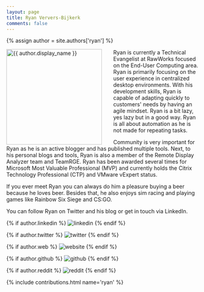```yaml
---
layout: page
title: Ryan Ververs-Bijkerk
comments: false
---
```

{% assign author = site.authors['ryan'] %}

<img style="float: left; width: 250px; margin-right: 30px;" src="{{ site.url }}{{ author.picture | relative_url }}" alt="{{ author.display_name }}">Ryan is currently a Technical Evangelist at RawWorks focused on the End-User Computing area. Ryan is primarily focusing on the user experience in centralized desktop environments. With his development skills, Ryan is capable of adapting quickly to customers' needs by having an agile mindset. Ryan is a bit lazy, yes lazy but in a good way. Ryan is all about automation as he is not made for repeating tasks.

Community is very important for Ryan as he is an active blogger and has published multiple tools. Next, to his personal blogs and tools, Ryan is also a member of the Remote Display Analyzer team and TeamRGE. Ryan has been awarded several times for Microsoft Most Valuable Professional (MVP) and currently holds the Citrix Technology Professional (CTP) and VMware vExpert status.

If you ever meet Ryan you can always do him a pleasure buying a beer because he loves beer. Besides that, he also enjoys sim racing and playing games like Rainbow Six Siege and CS:GO.

You can follow Ryan on Twitter and his blog or get in touch via LinkedIn.

<div class="social-button-member">
{% if author.linkedin %}
<a style="text-decoration: none;" href="{{author.linkedin}}" target="_blank"><img class="author-box-socials-icon" src="{{ site.baseurl }}/assets/images/social/027-linkedin.png" alt="linkedin"></a>
{% endif %}

{% if author.twitter %}
<a style="text-decoration: none;" href="{{author.twitter}}" target="_blank"><img class="author-box-socials-icon" src="{{ site.baseurl }}/assets/images/social/008-twitter.png" alt="twitter"></a>
{% endif %}

{% if author.web %}
<a style="text-decoration: none;" href="{{author.web}}" target="_blank"><img class="author-box-socials-icon" src="{{ site.baseurl }}/assets/images/social/030-html-5.png" alt="website"></a>
{% endif %}

{% if author.github %}
<a style="text-decoration: none;" href="{{author.github}}" target="_blank"><img class="author-box-socials-icon" src="{{ site.baseurl }}/assets/images/social/050-github.png" alt="github"></a>
{% endif %}

{% if author.reddit %}
<a style="text-decoration: none;" href="{{author.reddit}}" target="_blank"><img class="author-box-socials-icon" src="{{ site.baseurl }}/assets/images/social/018-reddit.png" alt="reddit"></a>
{% endif %}
</div>

{% include contributions.html name='ryan' %}

